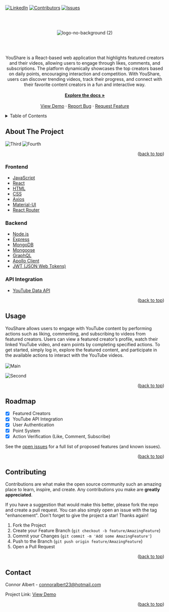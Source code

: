 <div id="top"></div>

[![LinkedIn][linkedin-shield]][linkedin-url]
[![Contributors][contributors-shield]][contributors-url]
[![Issues][issues-shield]][issues-url]



<br />
<br />
<p align="center">
  <img src="https://github.com/user-attachments/assets/683ff958-ccc6-4c00-bf17-9061d0e8e73f" alt="logo-no-background (2)" />
</p>



   
 

<br />
<br />
  <p align="center">
    YouShare is a React-based web application that highlights featured creators and their videos, allowing users to engage through likes, comments, and subscriptions. The platform dynamically showcases the top creators based on daily points, encouraging interaction and competition. With YouShare, users can discover trending videos, track their progress, and connect with their favorite content creators in a fun and interactive way.
    <br />
    <br />
    <a href="https://github.com/ConnorAlbert/YouShare"><strong>Explore the docs »</strong></a>
    <br />
    <br />
    <a href="https://YouShare-190cb1d0e6db.herokuapp.com/">View Demo</a>
    ·
    <a href="https://github.com/ConnorAlbert/YouShare/issues">Report Bug</a>
    ·
    <a href="https://github.com/ConnorAlbert/YouShare/issues">Request Feature</a>
  </p>
</div>



<!-- TABLE OF CONTENTS -->
<details>
  <summary>Table of Contents</summary>
  <ol>
    <li>
      <a href="#about-the-project">About The Project</a>
      <ul>
        <li><a href="#built-with">Built With</a></li>
      </ul>
    </li>
    <li><a href="#usage">Usage</a></li>
    <li><a href="#roadmap">Roadmap</a></li>
    <li><a href="#contributing">Contributing</a></li>
    <li><a href="#contact">Contact</a></li>
  </ol>
</details>



<!-- ABOUT THE PROJECT -->
## About The Project

![Third](https://github.com/user-attachments/assets/2cfc31c0-04b5-4f82-9a98-14361e570351)
![Fourth](https://github.com/user-attachments/assets/a9af5e12-7af4-4cf9-bdd7-7de2ba3b8241)



<p align="right">(<a href="#top">back to top</a>)</p>



### Frontend
- [JavaScript](https://devdocs.io/javascript/)
- [React](https://reactjs.org/docs/getting-started.html)
- [HTML](https://devdocs.io/html/)
- [CSS](https://devdocs.io/css/)
- [Axios](https://axios-http.com/docs/intro)
- [Material-UI](https://mui.com/)
- [React Router](https://reactrouter.com/)

### Backend
- [Node.js](https://nodejs.org/en/docs/)
- [Express](https://expressjs.com/)
- [MongoDB](https://www.mongodb.com/docs/)
- [Mongoose](https://mongoosejs.com/docs/)
- [GraphQL](https://graphql.org/learn/)
- [Apollo Client](https://www.apollographql.com/docs/react/)
- [JWT (JSON Web Tokens)](https://jwt.io/introduction/)

### API Integration
- [YouTube Data API](https://developers.google.com/youtube/v3)

<p align="right">(<a href="#top">back to top</a>)</p>

<!-- USAGE EXAMPLES -->
## Usage
YouShare allows users to engage with YouTube content by performing actions such as liking, commenting, and subscribing to videos from featured creators. Users can view a featured creator’s profile, watch their linked YouTube video, and earn points by completing specified actions. To get started, simply log in, explore the featured content, and participate in the available actions to interact with the YouTube videos.
<br/>
<br/>
![Main](https://github.com/user-attachments/assets/f7858f22-c126-4c2d-86d4-439abda0889a)
<br/> 


![Second](https://github.com/user-attachments/assets/afcc384f-c53b-45cc-8dac-07a237feb2d3)


<p float="left">
  
</p>





<p align="right">(<a href="#top">back to top</a>)</p>



<!-- ROADMAP -->
## Roadmap

* [x] Featured Creators
* [x] YouTube API Integration
* [x] User Authentication
* [x] Point System
* [x] Action Verification (Like, Comment, Subscribe)

See the [open issues](https://github.com/ConnorAlbert/YouShare/issues) for a full list of proposed features (and known issues).

<p align="right">(<a href="#top">back to top</a>)</p>



<!-- CONTRIBUTING -->
## Contributing

Contributions are what make the open source community such an amazing place to learn, inspire, and create. Any contributions you make are **greatly appreciated**.

If you have a suggestion that would make this better, please fork the repo and create a pull request. You can also simply open an issue with the tag "enhancement".
Don't forget to give the project a star! Thanks again!

1. Fork the Project
2. Create your Feature Branch (`git checkout -b feature/AmazingFeature`)
3. Commit your Changes (`git commit -m 'Add some AmazingFeature'`)
4. Push to the Branch (`git push origin feature/AmazingFeature`)
5. Open a Pull Request

<p align="right">(<a href="#top">back to top</a>)</p>


<!-- CONTACT -->
## Contact

Connor Albert - connoralbert23@hotmail.com

Project Link: <a href="https://YouShare-190cb1d0e6db.herokuapp.com/">View Demo</a>

<p align="right">(<a href="#top">back to top</a>)</p>

<!-- MARKDOWN LINKS & IMAGES -->
<!-- https://www.markdownguide.org/basic-syntax/#reference-style-links -->
[contributors-shield]: https://img.shields.io/github/contributors/ConnorAlbert/YouShare?style=for-the-badge
[contributors-url]: https://github.com/ConnorAlbert/YouShare/graphs/contributors
[issues-shield]: https://img.shields.io/github/issues/ConnorAlbert/YouShare?style=for-the-badge
[issues-url]: https://github.com/ConnorAlbert/YouShare/issues
[linkedin-shield]: https://img.shields.io/badge/-LinkedIn-black.svg?style=for-the-badge&logo=linkedin&colorB=555
[linkedin-url]: https://www.linkedin.com/in/connoralbert/
 


